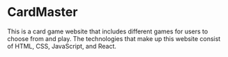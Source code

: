 # CardMaster

This is a card game website that includes different games for users to choose from and play. The technologies that make
up this website consist of HTML, CSS, JavaScript, and React.
